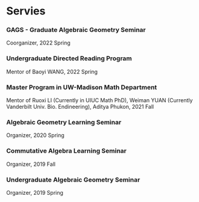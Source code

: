 # Servies

### GAGS - Graduate Algebraic Geometry Seminar
Coorganizer, 2022 Spring
### Undergraduate Directed Reading Program
Mentor of Baoyi WANG, 2022 Spring
### Master Program in UW-Madison Math Department
Mentor of Ruoxi LI (Currently in UIUC Math PhD), Weiman YUAN (Currently Vanderbilt Univ. Bio. Endineering), Aditya Phukon, 2021 Fall
### Algebraic Geometry Learning Seminar
Organizer, 2020 Spring
### Commutative Algebra Learning Seminar
Organizer, 2019 Fall
### Undergraduate Algebraic Geometry Seminar
Organizer, 2019 Spring